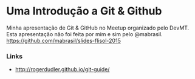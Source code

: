 # Uma Introdução a Git & Github

Minha apresentação de Git & GitHub no Meetup organizado pelo DevMT. Esta apresentação não foi feita por mim e sim pelo @mabrasil. https://github.com/mabrasil/slides-flisol-2015

### Links

* http://rogerdudler.github.io/git-guide/